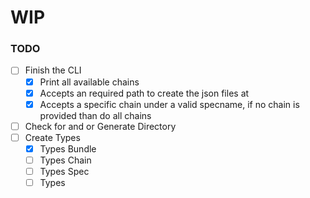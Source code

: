 # WIP

### TODO

- [ ] Finish the CLI
    - [X] Print all available chains
    - [X] Accepts an required path to create the json files at
    - [X] Accepts a specific chain under a valid specname, if no chain is provided than do all chains
- [ ] Check for and or Generate Directory
- [ ] Create Types
    - [X] Types Bundle
    - [ ] Types Chain
    - [ ] Types Spec
    - [ ] Types
